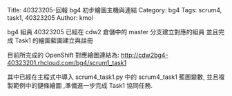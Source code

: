 Title: 40323205-回報 bg4 初步繪圖主機與連結
Category: bg4
Tags: scrum4, task1, 40323205
Author: kmol

bg4 組員 40323205 已經在 cdw2 倉儲中的 master 分支建立對應的組員 並且完成 Task1 的繪圖藍圖建立與註冊

<!-- PELICAN_END_SUMMARY -->

目前所完成的 OpenShift 對應繪圖連結為: <a href="http://cdw2bg4-40323201.rhcloud.com/bg4/scrum1_task1">http://cdw2bg4-40323201.rhcloud.com/bg4/scrum1_task1</a>

其中已經在主程式中導入 scrum4_task1.py 中的 scrum4_task1 藍圖變數, 並且複製範例中的鏈條繪圖 ,準備進一步完成 Task1 協同任務.
